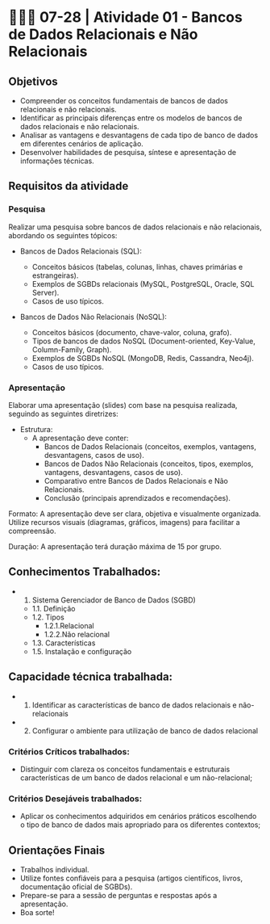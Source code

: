 # 👨🏻‍💻 07-28 | Atividade 01 - Bancos de Dados Relacionais e Não Relacionais

## Objetivos
- Compreender os conceitos fundamentais de bancos de dados relacionais e não relacionais.
- Identificar as principais diferenças entre os modelos de bancos de dados relacionais e não relacionais.
- Analisar as vantagens e desvantagens de cada tipo de banco de dados em diferentes cenários de aplicação.
- Desenvolver habilidades de pesquisa, síntese e apresentação de informações técnicas.

## Requisitos da atividade

### Pesquisa

Realizar uma pesquisa sobre bancos de dados relacionais e não relacionais, abordando os seguintes tópicos:

- Bancos de Dados Relacionais (SQL):
	- Conceitos básicos (tabelas, colunas, linhas, chaves primárias e estrangeiras).
	- Exemplos de SGBDs relacionais (MySQL, PostgreSQL, Oracle, SQL Server).
	- Casos de uso típicos.

- Bancos de Dados Não Relacionais (NoSQL):
	- Conceitos básicos (documento, chave-valor, coluna, grafo).
	- Tipos de bancos de dados NoSQL (Document-oriented, Key-Value, Column-Family, Graph).
	- Exemplos de SGBDs NoSQL (MongoDB, Redis, Cassandra, Neo4j).
	- Casos de uso típicos.

### Apresentação

Elaborar uma apresentação (slides) com base na pesquisa realizada, seguindo as seguintes diretrizes:
- Estrutura: 
	- A apresentação deve conter:
		- Bancos de Dados Relacionais (conceitos, exemplos, vantagens, desvantagens, casos de uso).
		- Bancos de Dados Não Relacionais (conceitos, tipos, exemplos, vantagens, desvantagens, casos de uso).
		- Comparativo entre Bancos de Dados Relacionais e Não Relacionais.
		- Conclusão (principais aprendizados e recomendações).

Formato: A apresentação deve ser clara, objetiva e visualmente organizada. Utilize recursos visuais (diagramas, gráficos, imagens) para facilitar a compreensão.

Duração: A apresentação terá duração máxima de 15 por grupo.


## Conhecimentos Trabalhados:
- 1. Sistema Gerenciador de Banco de Dados (SGBD)
	- 1.1. Definição
	- 1.2. Tipos
		- 1.2.1.Relacional
		- 1.2.2.Não relacional
	- 1.3. Características
	- 1.5. Instalação e configuração

## Capacidade técnica trabalhada:
- 1. Identificar as características de banco de dados relacionais e não-relacionais
- 2. Configurar o ambiente para utilização de banco de dados relacional

### Critérios Críticos trabalhados:
 - Distinguir com clareza os conceitos fundamentais e estruturais características de um banco de dados relacional e um não-relacional;

### Critérios Desejáveis trabalhados:
- Aplicar os conhecimentos adquiridos em cenários práticos escolhendo o tipo de banco de dados mais apropriado para os diferentes contextos;

## Orientações Finais

- Trabalhos individual.
- Utilize fontes confiáveis para a pesquisa (artigos científicos, livros, documentação oficial de SGBDs).
- Prepare-se para a sessão de perguntas e respostas após a apresentação.
- Boa sorte!